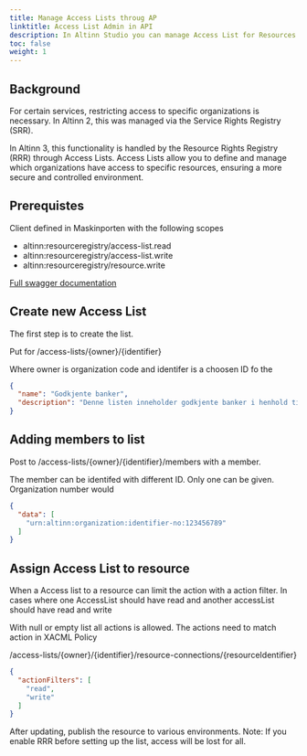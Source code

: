 ```yaml
---
title: Manage Access Lists throug AP
linktitle: Access List Admin in API
description: In Altinn Studio you can manage Access List for Resources in Altinn Resource Registry.
toc: false
weight: 1
---
```


## Background

For certain services, restricting access to specific organizations is necessary. In Altinn 2, this was managed via the Service Rights Registry (SRR).

In Altinn 3, this functionality is handled by the Resource Rights Registry (RRR) through Access Lists. Access Lists allow you to define and manage which organizations have access to specific resources, ensuring a more secure and controlled environment.


## Prerequistes

Client defined in Maskinporten with the following scopes

- altinn:resourceregistry/access-list.read
- altinn:resourceregistry/access-list.write
- altinn:resourceregistry/resource.write


[Full swagger documentation](https://docs.altinn.studio/api/resourceregistry/spec/#/)

## Create new Access List

The first step is to create the list.

Put for /access-lists/{owner}/{identifier}

Where owner is organization code and identifer is a choosen ID fo the 

```json
{
  "name": "Godkjente banker",
  "description": "Denne listen inneholder godkjente banker i henhold til regel 123"
}
```

## Adding members to list

Post to /access-lists/{owner}/{identifier}/members with a member. 

The member can be identifed with different ID. Only one can be given. Organization number would 

```json
{
  "data": [
    "urn:altinn:organization:identifier-no:123456789"
  ]
}
```
## Assign Access List to resource

When a Access list to a resource can limit the action with a action filter. In cases where one AccessList should have read and another accessList should have read and write

With null or empty list all actions is allowed. The actions need to match action in XACML Policy


/access-lists/{owner}/{identifier}/resource-connections/{resourceIdentifier}


```json
{
  "actionFilters": [
    "read",
    "write"
  ]
}
```

After updating, publish the resource to various environments. Note: If you enable RRR before setting up the list, access will be lost for all.